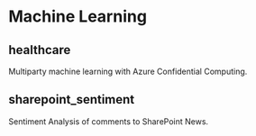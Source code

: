 # Machine Learning
## healthcare
Multiparty machine learning with Azure Confidential Computing.
## sharepoint_sentiment
Sentiment Analysis of comments to SharePoint News.
